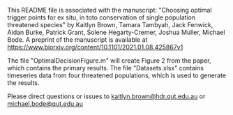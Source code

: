This README file is associated with the manuscript:
"Choosing optimal trigger points for ex situ, in toto conservation of single population threatened species"
by Kaitlyn Brown, Tamara Tambyah, Jack Fenwick, Aidan Burke, Patrick Grant, Solene Hegarty-Cremer, Joshua Muller, Michael Bode.
A preprint of the manuscript is available at https://www.biorxiv.org/content/10.1101/2021.01.08.425867v1

The file "OptimalDecisionFigure.m" will create Figure 2 from the paper, which contains the primary results.
The file "Datasets.xlsx" contains timeseries data from four threatened populations, which is used to generate the results.

Please direct questions or issues to kaitlyn.brown@hdr.qut.edu.au or michael.bode@qut.edu.au
